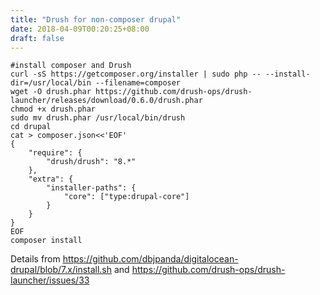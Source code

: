 ```yaml
---
title: "Drush for non-composer drupal"
date: 2018-04-09T00:20:25+08:00
draft: false
---
```


```
#install composer and Drush
curl -sS https://getcomposer.org/installer | sudo php -- --install-dir=/usr/local/bin --filename=composer
wget -O drush.phar https://github.com/drush-ops/drush-launcher/releases/download/0.6.0/drush.phar
chmod +x drush.phar
sudo mv drush.phar /usr/local/bin/drush
cd drupal
cat > composer.json<<'EOF'
{
    "require": {
        "drush/drush": "8.*"
    },
    "extra": {
        "installer-paths": {
            "core": ["type:drupal-core"]
        }
    }
}
EOF
composer install
```
Details from https://github.com/dbjpanda/digitalocean-drupal/blob/7.x/install.sh and https://github.com/drush-ops/drush-launcher/issues/33
